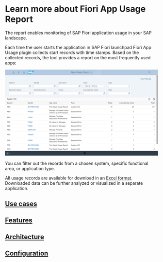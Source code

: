 # Learn more about Fiori App Usage Report

The report enables monitoring of SAP Fiori application usage in your SAP landscape.

Each time the user starts the application in SAP Fiori launchpad Fiori App Usage plugin collects start records with time stamps. Based on the collected records, the tool provides a report on the most frequently used apps:

[![](res/fa.png)](res/fa.png)

You can filter out the records from a chosen system, specific functional area, or application type.

All usage records are available for download in an [Excel format](FPS01/recexp.md). Downloaded data can be further analyzed or visualized in a separate application.

## [Use cases](FPS01/use-cases.md)

## [Features](FPS01/features.md)

## [Architecture](arch/architecture.md)

## [Configuration](FPS01/conf.md)







